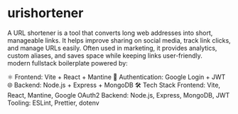 # urishortener
A URL shortener is a tool that converts long web addresses into short, manageable links. It helps improve sharing on social media, track link clicks, and manage URLs easily. Often used in marketing, it provides analytics, custom aliases, and saves space while keeping links user-friendly.    
 modern fullstack boilerplate powered by:

⚛️ Frontend: Vite + React + Mantine
🔐 Authentication: Google Login + JWT
🌐 Backend: Node.js + Express + MongoDB
🛠️ Tech Stack
Frontend: Vite, React, Mantine, Google OAuth2
Backend: Node.js, Express, MongoDB, JWT
Tooling: ESLint, Prettier, dotenv

